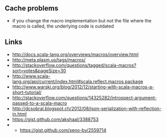 ## Cache problems
* if you change the macro implementation but not the file where the macro is called, the underlying code is outdated

## Links
* http://docs.scala-lang.org/overviews/macros/overview.html
* http://meta.plasm.us/tags/macros/
* http://stackoverflow.com/questions/tagged/scala-macros?sort=votes&pageSize=30
* http://www.scala-lang.org/api/current/index.html#scala.reflect.macros.package
* http://www.warski.org/blog/2012/12/starting-with-scala-macros-a-short-tutorial/
* http://stackoverflow.com/questions/14325282/introspect-argument-passed-to-a-scala-macro
* http://dcsobral.blogspot.ch/2012/08/json-serialization-with-reflection-in.html
* https://gist.github.com/akshaal/3388753
* * https://gist.github.com/xeno-by/2559714

